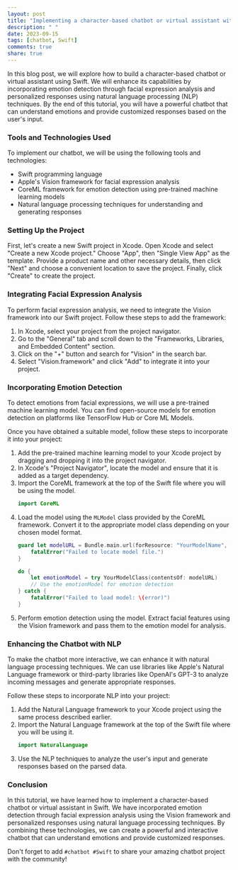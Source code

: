 ```yaml
---
layout: post
title: "Implementing a character-based chatbot or virtual assistant with emotion detection and personalized responses using facial expression analysis and natural language processing in Swift"
description: " "
date: 2023-09-15
tags: [chatbot, Swift]
comments: true
share: true
---
```


In this blog post, we will explore how to build a character-based chatbot or virtual assistant using Swift. We will enhance its capabilities by incorporating emotion detection through facial expression analysis and personalized responses using natural language processing (NLP) techniques. By the end of this tutorial, you will have a powerful chatbot that can understand emotions and provide customized responses based on the user's input.

### Tools and Technologies Used

To implement our chatbot, we will be using the following tools and technologies:

- Swift programming language
- Apple's Vision framework for facial expression analysis
- CoreML framework for emotion detection using pre-trained machine learning models
- Natural language processing techniques for understanding and generating responses

### Setting Up the Project

First, let's create a new Swift project in Xcode. Open Xcode and select "Create a new Xcode project." Choose "App", then "Single View App" as the template. Provide a product name and other necessary details, then click "Next" and choose a convenient location to save the project. Finally, click "Create" to create the project.

### Integrating Facial Expression Analysis

To perform facial expression analysis, we need to integrate the Vision framework into our Swift project. Follow these steps to add the framework:

1. In Xcode, select your project from the project navigator.
2. Go to the "General" tab and scroll down to the "Frameworks, Libraries, and Embedded Content" section.
3. Click on the "+" button and search for "Vision" in the search bar.
4. Select "Vision.framework" and click "Add" to integrate it into your project.

### Incorporating Emotion Detection

To detect emotions from facial expressions, we will use a pre-trained machine learning model. You can find open-source models for emotion detection on platforms like TensorFlow Hub or Core ML Models.

Once you have obtained a suitable model, follow these steps to incorporate it into your project:

1. Add the pre-trained machine learning model to your Xcode project by dragging and dropping it into the project navigator.
2. In Xcode's "Project Navigator", locate the model and ensure that it is added as a target dependency.
3. Import the CoreML framework at the top of the Swift file where you will be using the model.
   ```swift
   import CoreML
   ```
4. Load the model using the `MLModel` class provided by the CoreML framework. Convert it to the appropriate model class depending on your chosen model format.
   ```swift
   guard let modelURL = Bundle.main.url(forResource: "YourModelName", withExtension: "mlmodelc") else {
       fatalError("Failed to locate model file.")
   }
   
   do {
       let emotionModel = try YourModelClass(contentsOf: modelURL)
       // Use the emotionModel for emotion detection
   } catch {
       fatalError("Failed to load model: \(error)")
   }
   ```
5. Perform emotion detection using the model. Extract facial features using the Vision framework and pass them to the emotion model for analysis.

### Enhancing the Chatbot with NLP

To make the chatbot more interactive, we can enhance it with natural language processing techniques. We can use libraries like Apple's Natural Language framework or third-party libraries like OpenAI's GPT-3 to analyze incoming messages and generate appropriate responses.

Follow these steps to incorporate NLP into your project:

1. Add the Natural Language framework to your Xcode project using the same process described earlier.
2. Import the Natural Language framework at the top of the Swift file where you will be using it.
   ```swift
   import NaturalLanguage
   ```
3. Use the NLP techniques to analyze the user's input and generate responses based on the parsed data.

### Conclusion

In this tutorial, we have learned how to implement a character-based chatbot or virtual assistant in Swift. We have incorporated emotion detection through facial expression analysis using the Vision framework and personalized responses using natural language processing techniques. By combining these technologies, we can create a powerful and interactive chatbot that can understand emotions and provide customized responses. 

Don't forget to add `#chatbot #Swift` to share your amazing chatbot project with the community!